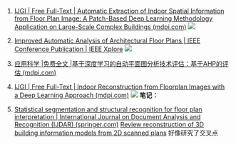 1. [IJGI | Free Full-Text | Automatic Extraction of Indoor Spatial Information from Floor Plan Image: A Patch-Based Deep Learning Methodology Application on Large-Scale Complex Buildings (mdpi.com)](https://www.mdpi.com/2220-9964/10/12/828)
![](Pasted%20image%2020240607165519.png)



1. [Improved Automatic Analysis of Architectural Floor Plans | IEEE Conference Publication | IEEE Xplore](https://ieeexplore.ieee.org/document/6065434)
![](Pasted%20image%2020240607165812.png)
1. [应用科学 |免费全文 |基于深度学习的自动平面图分析技术评估：基于AHP的评估 (mdpi.com)](https://www.mdpi.com/2076-3417/11/11/4727)
2. [IJGI | Free Full-Text | Indoor Reconstruction from Floorplan Images with a Deep Learning Approach (mdpi.com)](https://www.mdpi.com/2220-9964/9/2/65)
![](Pasted%20image%2020240608142138.png)
**笔记：** 
1. [Statistical segmentation and structural recognition for floor plan interpretation | International Journal on Document Analysis and Recognition (IJDAR) (springer.com)](https://link.springer.com/article/10.1007/s10032-013-0215-2)
[Review reconstruction of 3D building information models from 2D scanned plans](Review%20reconstruction%20of%203D%20building%20information%20models%20from%202D%20scanned%20plans.pdf)
好像研究了交叉点